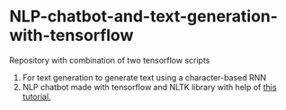# NLP-chatbot-and-text-generation-with-tensorflow
Repository with combination of two tensorflow scripts
1) For text generation to generate text using a character-based RNN 
2) NLP chatbot made with tensorflow and NLTK library with help of <a href="https://heartbeat.fritz.ai/building-a-conversational-chatbot-with-nltk-and-tensorflow-part-1-f452ce1756e5">this tutorial.</a> 
